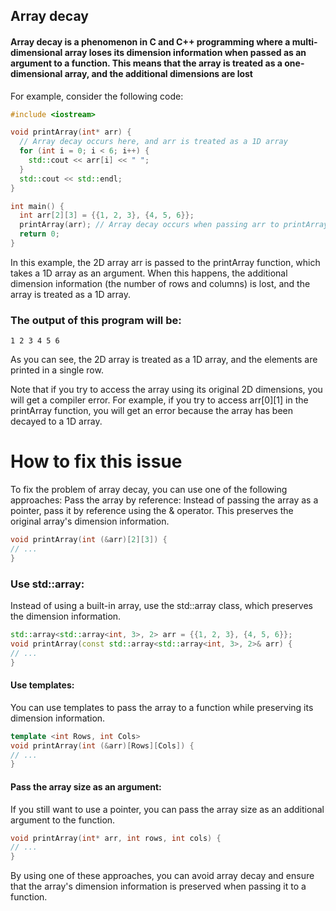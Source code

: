## Array decay
#### Array decay is a phenomenon in C and C++ programming where a multi-dimensional array loses its dimension information when passed as an argument to a function. This means that the array is treated as a one-dimensional array, and the additional dimensions are lost


For example, consider the following code:
```cpp
#include <iostream>

void printArray(int* arr) {
  // Array decay occurs here, and arr is treated as a 1D array
  for (int i = 0; i < 6; i++) {
    std::cout << arr[i] << " ";
  }
  std::cout << std::endl;
}

int main() {
  int arr[2][3] = {{1, 2, 3}, {4, 5, 6}};
  printArray(arr); // Array decay occurs when passing arr to printArray
  return 0;
}
```

In this example, the 2D array arr is passed to the printArray function, which takes a 1D array as an argument. When this happens, the additional dimension information (the number of rows and columns) is lost, and the array is treated as a 1D array.

### The output of this program will be:
```
1 2 3 4 5 6
```
As you can see, the 2D array is treated as a 1D array, and the elements are printed in a single row.

Note that if you try to access the array using its original 2D dimensions, you will get a compiler error. For example, if you try to access arr[0][1] in the printArray function, you will get an error because the array has been decayed to a 1D array.

# How to fix this issue

To fix the problem of array decay, you can use one of the following approaches:
Pass the array by reference: Instead of passing the array as a pointer, pass it by reference using the & operator. This preserves the original array's dimension information.
```C++
void printArray(int (&arr)[2][3]) {
// ...
}
```

### Use std::array: 
Instead of using a built-in array, use the std::array class, which preserves the dimension information.

```cpp
std::array<std::array<int, 3>, 2> arr = {{1, 2, 3}, {4, 5, 6}};
void printArray(const std::array<std::array<int, 3>, 2>& arr) {
// ...
}
```

#### Use templates:
You can use templates to pass the array to a function while preserving its dimension information.
```cpp
template <int Rows, int Cols>
void printArray(int (&arr)[Rows][Cols]) {
// ...
}
```

#### Pass the array size as an argument:
If you still want to use a pointer, you can pass the array size as an additional argument to the function.
```cpp
void printArray(int* arr, int rows, int cols) {
// ...
}
```

By using one of these approaches, you can avoid array decay and ensure that the array's dimension information is preserved when passing it to a function.
